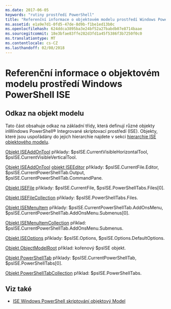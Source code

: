 ```yaml
---
ms.date: 2017-06-05
keywords: "rutiny prostředí PowerShell"
title: "Referenční informace o objektovém modelu prostředí Windows PowerShell ISE"
ms.assetid: e1a9e7d1-0fd5-47de-8d9b-f1be1ed13b0c
ms.openlocfilehash: 624ddca3895ba3e24bf52a27babdb07e8714baae
ms.sourcegitcommit: 18e3bfae83ffe282d3fd1a45f5386f3b7250f0c0
ms.translationtype: MT
ms.contentlocale: cs-CZ
ms.lasthandoff: 02/08/2018
---
```

# <a name="windows-powershell-ise-object-model-reference"></a>Referenční informace o objektovém modelu prostředí Windows PowerShell ISE
  
## <a name="object-model-reference"></a>Odkaz na objekt modelu
 Tato část obsahuje odkaz na základní třídy, která definují různé objekty inWindows PowerShell® Integrované skriptovací prostředí (ISE). Objekty, které jsou uspořádány do jejich hierarchie najdete v sekci [hierarchie ISE objektového modelu](The-ISE-Object-Model-Hierarchy.md).

 [Objekt ISEAddOnTool](The-ISEAddOnTool-Object.md) příklady: $psISE.CurrentVisibleHorizontalTool, $psISE.CurrentVisibleVerticalTool.

 [Objekt ISEAddOnTool](The-ISEAddOnTool-Object.md) [objekt ISEEditor](The-ISEEditor-Object.md) příklady: $psISE.CurrentFile.Editor, $psISE.CurrentPowerShellTab.Output, $psISE.CurrentPowerShellTab.CommandPane.

 [Objekt ISEFile](The-ISEFile-Object.md) příklady: $psISE.CurrentFile, $psISE.PowerShellTabs.Files\[0\].

 [Objekt ISEFileCollection](The-ISEFileCollection-Object.md) příklady: $psISE.PowerShellTabs.Files.

 [Objekt ISEMenuItem](The-ISEMenuItem-Object.md) příklady: $psISE.CurrentPowerShellTab.AddOnsMenu, $psISE.CurrentPowerShellTab.AddOnsMenu.Submenus\[0\].

 [Objekt ISEMenuItemCollection](The-ISEMenuItemCollection-Object.md) příklad: $psISE.CurrentPowerShellTab.AddOnsMenu.Submenus.

 [Objekt ISEOptions](The-ISEOptions-Object.md) příklady: $psISE.Options, $psISE.Options.DefaultOptions.

 [Objekt ObjectModelRoot](The-ObjectModelRoot-Object.md) příklad: kořenový $psISE objekt.

 [Objekt PowerShellTab](The-PowerShellTab-Object.md) příklady: $psISE.CurrentPowerShellTab, $psISE.PowerShellTabs\[0\].

 [Objekt PowerShellTabCollection](The-PowerShellTabCollection-Object.md) příklad: $psISE.PowerShellTabs.

## <a name="see-also"></a>Viz také
- [ISE Windows PowerShell skriptování objektový Model](The-Windows-PowerShell-ISE-Scripting-Object-Model.md)
